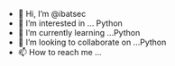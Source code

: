 - 👋 Hi, I’m @ibatsec
- 👀 I’m interested in ... Python
- 🌱 I’m currently learning ...Python
- 💞️ I’m looking to collaborate on ...Python
- 📫 How to reach me ...


<!---
ibatsec/ibatsec is a ✨ special ✨ repository because its `README.md` (this file) appears on your GitHub profile.
You can click the Preview link to take a look at your changes.
--->
